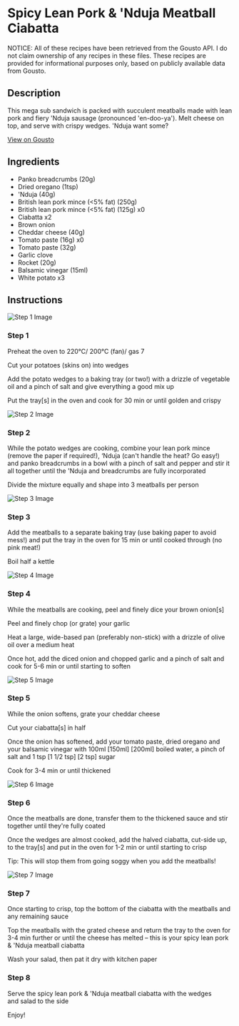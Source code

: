 # Spicy Lean Pork & 'Nduja Meatball Ciabatta

NOTICE: All of these recipes have been retrieved from the Gousto API. I do not claim ownership of any recipes in these files. These recipes are provided for informational purposes only, based on publicly available data from Gousto.

## Description

This mega sub sandwich is packed with succulent meatballs made with lean pork and fiery 'Nduja sausage (pronounced 'en-doo-ya'). Melt cheese on top, and serve with crispy wedges. 'Nduja want some?

[View on Gousto](https://www.gousto.co.uk/recipes/cookbook/spicy-lean-pork-nduja-meatball-ciabatta)

## Ingredients

- Panko breadcrumbs (20g)
- Dried oregano (1tsp)
-  'Nduja (40g)
- British lean pork mince (<5% fat) (250g)
- British lean pork mince (<5% fat) (125g) x0
- Ciabatta x2
- Brown onion
- Cheddar cheese (40g)
- Tomato paste (16g) x0
- Tomato paste (32g)
- Garlic clove
- Rocket (20g)
- Balsamic vinegar (15ml)
- White potato x3

## Instructions

![Step 1 Image](https://production-media.gousto.co.uk/cms/recipe-step-image/step-1-1666779381034-x200.jpg)

### Step 1

Preheat the oven to 220°C/ 200°C (fan)/ gas 7

Cut your potatoes (skins on) into wedges

Add the potato wedges to a baking tray (or two!) with a drizzle of vegetable oil and a pinch of salt and give everything a good mix up

Put the tray[s] in the oven and cook for 30 min or until golden and crispy

![Step 2 Image](https://production-media.gousto.co.uk/cms/recipe-step-image/step-2-1666779385605-x200.jpg)

### Step 2

While the potato wedges are cooking, combine your lean pork mince (remove the paper if required!), ‘Nduja (can't handle the heat? Go easy!) and panko breadcrumbs in a bowl with a pinch of salt and pepper and stir it all together until the 'Nduja and breadcrumbs are fully incorporated

Divide the mixture equally and shape into 3 meatballs per person

![Step 3 Image](https://production-media.gousto.co.uk/cms/recipe-step-image/step-3-1666779390767-x200.jpg)

### Step 3

Add the meatballs to a separate baking tray (use baking paper to avoid mess!) and put the tray in the oven for 15 min or until cooked through (no pink meat!)

Boil half a kettle

![Step 4 Image](https://production-media.gousto.co.uk/cms/recipe-step-image/step-4-1666779395514-x200.jpg)

### Step 4

While the meatballs are cooking, peel and finely dice your brown onion[s]

Peel and finely chop (or grate) your garlic

Heat a large, wide-based pan (preferably non-stick) with a drizzle of olive oil over a medium heat

Once hot, add the diced onion and chopped garlic and a pinch of salt and cook for 5-6 min or until starting to soften

![Step 5 Image](https://production-media.gousto.co.uk/cms/recipe-step-image/step-5-1-1666779422793-x200.jpg)

### Step 5

While the onion softens, grate your cheddar cheese

Cut your ciabatta[s] in half

Once the onion has softened, add your tomato paste, dried oregano and your balsamic vinegar with 100ml <span class="text-purple">[150ml]<span class="text-danger"> </span>[200ml]</span> boiled water, a pinch of salt and 1 tsp <span class="text-purple">[1 1/2 tsp] </span><span class="text-danger">[2 tsp] </span>sugar

Cook for 3-4 min or until thickened

![Step 6 Image](https://production-media.gousto.co.uk/cms/recipe-step-image/step-6-1666779435068-x200.jpg)

### Step 6

Once the meatballs are done, transfer them to the thickened sauce and stir together until they're fully coated

Once the wedges are almost cooked, add the halved ciabatta, cut-side up, to the tray[s] and put in the oven for 1-2 min or until starting to crisp

Tip: This will stop them from going soggy when you add the meatballs!

![Step 7 Image](https://production-media.gousto.co.uk/cms/recipe-step-image/step-7-1666779449464-x200.jpg)

### Step 7

Once starting to crisp, top the bottom of the ciabatta with the meatballs and any remaining sauce

Top the meatballs with the grated cheese and return the tray to the oven for 3-4 min further or until the cheese has melted – this is your spicy lean pork & 'Nduja meatball ciabatta

Wash your salad, then pat it dry with kitchen paper

### Step 8

Serve the spicy lean pork & 'Nduja meatball ciabatta with the wedges and salad to the side

Enjoy!

